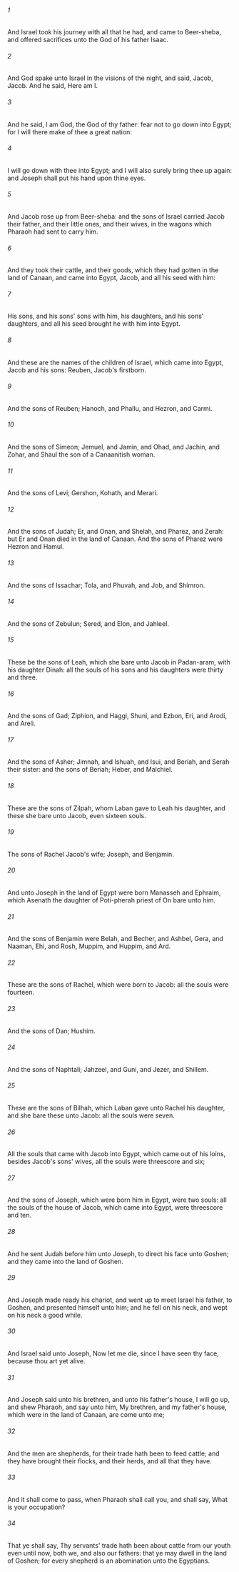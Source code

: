 ###### 1
And Israel took his journey with all that he had, and came to Beer-sheba, and offered sacrifices unto the God of his father Isaac.

###### 2
And God spake unto Israel in the visions of the night, and said, Jacob, Jacob. And he said, Here am I.

###### 3
And he said, I am God, the God of thy father: fear not to go down into Egypt; for I will there make of thee a great nation:

###### 4
I will go down with thee into Egypt; and I will also surely bring thee up again: and Joseph shall put his hand upon thine eyes.

###### 5
And Jacob rose up from Beer-sheba: and the sons of Israel carried Jacob their father, and their little ones, and their wives, in the wagons which Pharaoh had sent to carry him.

###### 6
And they took their cattle, and their goods, which they had gotten in the land of Canaan, and came into Egypt, Jacob, and all his seed with him:

###### 7
His sons, and his sons' sons with him, his daughters, and his sons' daughters, and all his seed brought he with him into Egypt.

###### 8
And these are the names of the children of Israel, which came into Egypt, Jacob and his sons: Reuben, Jacob's firstborn.

###### 9
And the sons of Reuben; Hanoch, and Phallu, and Hezron, and Carmi.

###### 10
And the sons of Simeon; Jemuel, and Jamin, and Ohad, and Jachin, and Zohar, and Shaul the son of a Canaanitish woman.

###### 11
And the sons of Levi; Gershon, Kohath, and Merari.

###### 12
And the sons of Judah; Er, and Onan, and Shelah, and Pharez, and Zerah: but Er and Onan died in the land of Canaan. And the sons of Pharez were Hezron and Hamul.

###### 13
And the sons of Issachar; Tola, and Phuvah, and Job, and Shimron.

###### 14
And the sons of Zebulun; Sered, and Elon, and Jahleel.

###### 15
These be the sons of Leah, which she bare unto Jacob in Padan-aram, with his daughter Dinah: all the souls of his sons and his daughters were thirty and three.

###### 16
And the sons of Gad; Ziphion, and Haggi, Shuni, and Ezbon, Eri, and Arodi, and Areli.

###### 17
And the sons of Asher; Jimnah, and Ishuah, and Isui, and Beriah, and Serah their sister: and the sons of Beriah; Heber, and Malchiel.

###### 18
These are the sons of Zilpah, whom Laban gave to Leah his daughter, and these she bare unto Jacob, even sixteen souls.

###### 19
The sons of Rachel Jacob's wife; Joseph, and Benjamin.

###### 20
And unto Joseph in the land of Egypt were born Manasseh and Ephraim, which Asenath the daughter of Poti-pherah priest of On bare unto him.

###### 21
And the sons of Benjamin were Belah, and Becher, and Ashbel, Gera, and Naaman, Ehi, and Rosh, Muppim, and Huppim, and Ard.

###### 22
These are the sons of Rachel, which were born to Jacob: all the souls were fourteen.

###### 23
And the sons of Dan; Hushim.

###### 24
And the sons of Naphtali; Jahzeel, and Guni, and Jezer, and Shillem.

###### 25
These are the sons of Bilhah, which Laban gave unto Rachel his daughter, and she bare these unto Jacob: all the souls were seven.

###### 26
All the souls that came with Jacob into Egypt, which came out of his loins, besides Jacob's sons' wives, all the souls were threescore and six;

###### 27
And the sons of Joseph, which were born him in Egypt, were two souls: all the souls of the house of Jacob, which came into Egypt, were threescore and ten.

###### 28
And he sent Judah before him unto Joseph, to direct his face unto Goshen; and they came into the land of Goshen.

###### 29
And Joseph made ready his chariot, and went up to meet Israel his father, to Goshen, and presented himself unto him; and he fell on his neck, and wept on his neck a good while.

###### 30
And Israel said unto Joseph, Now let me die, since I have seen thy face, because thou art yet alive.

###### 31
And Joseph said unto his brethren, and unto his father's house, I will go up, and shew Pharaoh, and say unto him, My brethren, and my father's house, which were in the land of Canaan, are come unto me;

###### 32
And the men are shepherds, for their trade hath been to feed cattle; and they have brought their flocks, and their herds, and all that they have.

###### 33
And it shall come to pass, when Pharaoh shall call you, and shall say, What is your occupation?

###### 34
That ye shall say, Thy servants' trade hath been about cattle from our youth even until now, both we, and also our fathers: that ye may dwell in the land of Goshen; for every shepherd is an abomination unto the Egyptians.

